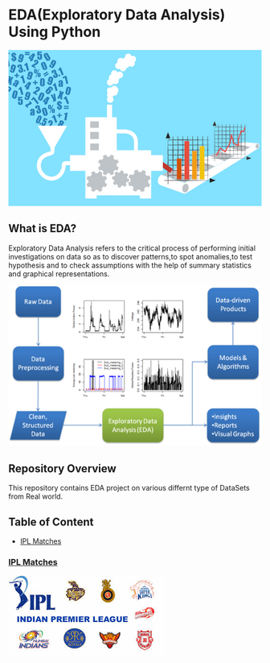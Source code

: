 # EDA(Exploratory Data Analysis) Using Python

![image.jpeg](/images/EDA-IMAGE.jpg)

## What is EDA?

Exploratory Data Analysis refers to the critical process of performing initial investigations on data so as to discover patterns,to spot anomalies,to test hypothesis and to check assumptions with the help of summary statistics and graphical representations.

![image.jpeg](/images/EDA-LifeCycle.webp)

## Repository Overview
This repository contains EDA project on various differnt type of DataSets from Real world.

## Table of Content
* [IPL Matches](#ipl-matches)

### [IPL Matches](./EDA-IPL)
![image.jpg](./images/IPL.jpg)
